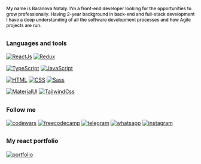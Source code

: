 ## <p style="font-size: 12px; font-weight: 500">My name is Baranova Nataly. I'm a front-end developer looking for the opportunities to grow professionally. Having 2-year background in back-end and full-stack development I have a deep understanding of all the software development processes and how Agile projects are run.</p>

## <p style='font-size: 16px'>Languages and tools</p>
[![ReactJs](https://img.shields.io/badge/ReactJs-0a1929?style=for-the-badge&logo=react&logoColor=76ecfa>)](https://react.dev/)
[![Redux](https://img.shields.io/badge/Redux-0a1929?style=for-the-badge&logo=redux&logoColor=9b1a7a>)](https://redux.js.org/)

[![TypeScript](https://img.shields.io/badge/Typescript-0a1929?style=for-the-badge&logo=typescript&logoColor=9b1a7a>)](https://www.typescriptlang.org/)
[![JavaScript](https://img.shields.io/badge/Javascript-0a1929?style=for-the-badge&logo=javascript&logoColor=9b1a7a>)](https://www.javascript.com/)

[![HTML](https://img.shields.io/badge/HTML-0a1929?style=for-the-badge&logo=html&logoColor=9b1a7a>)](https://developer.mozilla.org/ru/docs/Learn/Getting_started_with_the_web/HTML_basics)
[![CSS](https://img.shields.io/badge/CSS-0a1929?style=for-the-badge&logo=CSS&logoColor=9b1a7a>)](https://developer.mozilla.org/en-US/docs/Web/CSS)
[![Sass](https://img.shields.io/badge/sass-0a1929?style=for-the-badge&logo=sass&logoColor=9b1a7a>)](https://sass-lang.com/)

[![MaterialUI](https://img.shields.io/badge/MaterialUI-0a1929?style=for-the-badge&logo=MUI&logoColor=9b1a7a>)](https://mui.com/)
[![TailwindCss](https://img.shields.io/badge/TailwindCss-0a1929?style=for-the-badge&logo=TailwindCss&logoColor=9b1a7a>)](https://tailwindcss.com/)

## <p style='font-size: 16px'>Follow me</p>
[![codewars](https://img.shields.io/badge/codewars-0a1929?style=for-the-badge&logo=Codewars&logoColor=9b1a7a>)](https://www.codewars.com/users/borashek32)
[![freecodecamp](https://img.shields.io/badge/freecodecamp-0a1929?style=for-the-badge&logo=freecodecamp&logoColor=9b1a7a>)](https://www.freecodecamp.org/fccba5044a8-8a7a-4ad2-89f4-a1656ea7e893)
[![telegram](https://img.shields.io/badge/telegram-0a1929?style=for-the-badge&logo=telegram&logoColor=9b1a7a>)](https://t.me/HuskyJack)
[![whatsapp](https://img.shields.io/badge/whatsapp-0a1929?style=for-the-badge&logo=whatsapp&logoColor=9b1a7a>)](https://t.me/905350429141)
[![instagram](https://img.shields.io/badge/instagram-0a1929?style=for-the-badge&logo=instagram&logoColor=9b1a7a>)](https://www.instagram.com/no.husky.jackie/)

## <p style='font-size: 16px'>My react portfolio</p>
[![portfolio](https://img.shields.io/badge/portfolio-0a1929?style=for-the-badge&logo=portfo&logoColor=9b1a7a>)](https://borashek32.github.io/portfolio/)